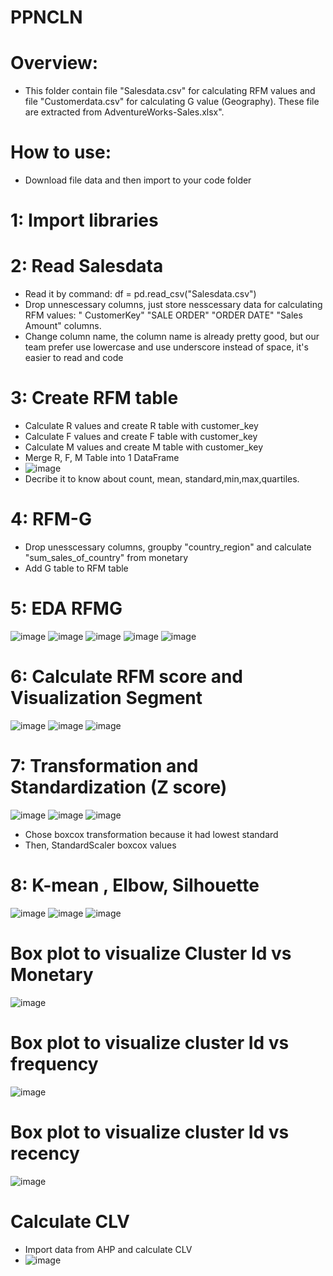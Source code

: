 # PPNCLN
# Overview: 
- This folder contain file "Salesdata.csv" for calculating RFM values and file "Customerdata.csv" for calculating G value (Geography). These file are extracted from AdventureWorks-Sales.xlsx". 
# How to use:
- Download file data and then import to your code folder
# 1: Import libraries 
# 2: Read Salesdata
- Read it by command: df = pd.read_csv("Salesdata.csv")
- Drop unnescessary columns, just store nesscessary data for calculating RFM values: " CustomerKey"	"SALE ORDER"	"ORDER DATE"	"Sales Amount" columns.
- Change column name, the column name is already pretty good, but our team prefer use lowercase and use underscore instead of space, it's easier to read and code
# 3: Create RFM table
- Calculate R values and create R table with customer_key 
- Calculate F values and create F table with customer_key 
- Calculate M values and create M table with customer_key 
- Merge R, F, M Table into 1 DataFrame
- ![image](https://github.com/Tamuonanthit/PPNCLN/assets/118418261/57bd74d5-7c25-4cb5-83a6-5353898b5936)
- Decribe it to know about count, mean, standard,min,max,quartiles.
# 4: RFM-G
- Drop unesscessary columns, groupby "country_region"	and calculate "sum_sales_of_country" from monetary 
- Add G table to RFM table
# 5: EDA RFMG
![image](https://github.com/Tamuonanthit/PPNCLN/assets/118418261/b8bac3a5-789d-4cee-a71f-60fc5c2fe6bb)
![image](https://github.com/Tamuonanthit/PPNCLN/assets/118418261/b57e2453-6cd8-4fb5-8f24-93d9f9b5a13b)
![image](https://github.com/Tamuonanthit/PPNCLN/assets/118418261/118fd735-fee5-452a-9b53-6b229c929b6b)
![image](https://github.com/Tamuonanthit/PPNCLN/assets/118418261/4a391e02-fa3d-4f3d-b4e3-c4f73894924a)
![image](https://github.com/Tamuonanthit/PPNCLN/assets/118418261/0da8c064-3faf-4068-9684-60f98d9b8688)
# 6: Calculate RFM score and Visualization Segment 
![image](https://github.com/Tamuonanthit/PPNCLN/assets/118418261/49b721b6-9235-423f-bdfc-a0a8557fc858)
![image](https://github.com/Tamuonanthit/PPNCLN/assets/118418261/991c7cd5-1517-4344-bc31-ce2ce9495b98)
![image](https://github.com/Tamuonanthit/PPNCLN/assets/118418261/eaa0d683-932b-4bda-8360-599c4b184356)
# 7: Transformation and Standardization (Z score) 
![image](https://github.com/Tamuonanthit/PPNCLN/assets/118418261/4bea4923-7a1a-4f04-b5b7-ebfa672f226b)
![image](https://github.com/Tamuonanthit/PPNCLN/assets/118418261/9908d6ca-f730-403c-b18b-6e693a546edb)
![image](https://github.com/Tamuonanthit/PPNCLN/assets/118418261/ec2895ea-d942-4b9d-955d-a7c7c79338ad)
 - Chose boxcox transformation because it had lowest standard
 - Then,  StandardScaler boxcox values
# 8: K-mean , Elbow, Silhouette
![image](https://github.com/Tamuonanthit/PPNCLN/assets/118418261/6e6270a4-e82d-446a-8db6-81dfdea0c494)
![image](https://github.com/Tamuonanthit/PPNCLN/assets/118418261/e1d20df1-1867-4382-b5f1-782893e5b76d)
![image](https://github.com/Tamuonanthit/PPNCLN/assets/118418261/0032fb72-004a-4685-96b4-5c03ea86346d)
# Box plot to visualize Cluster Id vs Monetary
![image](https://github.com/Tamuonanthit/PPNCLN/assets/118418261/9ca9878a-d44e-4d73-b008-533b5152c810)
# Box plot to visualize cluster Id vs frequency
![image](https://github.com/Tamuonanthit/PPNCLN/assets/118418261/9ad69071-db0b-4a9b-acf2-c7fa5a867f7d)
# Box plot to visualize cluster Id vs recency
![image](https://github.com/Tamuonanthit/PPNCLN/assets/118418261/99fb4ae0-20f1-4822-bd49-4cd1bfea4e26)

# Calculate CLV 
- Import data from AHP and calculate CLV
- ![image](https://github.com/Tamuonanthit/PPNCLN/assets/118418261/33727993-ea8c-479e-9e76-856a83c3ab81)
